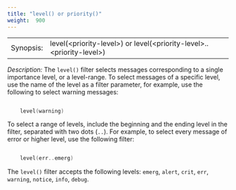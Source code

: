 ```yaml
---
title: "level() or priority()"
weight:  900
---
```

<!-- DISCLAIMER: This file is based on the syslog-ng Open Source Edition documentation https://github.com/balabit/syslog-ng-ose-guides/commit/2f4a52ee61d1ea9ad27cb4f3168b95408fddfdf2 and is used under the terms of The syslog-ng Open Source Edition Documentation License. The file has been modified by Axoflow. -->

|           |                                                                            |
| --------- | -------------------------------------------------------------------------- |
| Synopsis: | level(\<priority-level\>) or level(\<priority-level\>..\<priority-level\>) |

*Description:* The `level()` filter selects messages corresponding to a single importance level, or a level-range. To select messages of a specific level, use the name of the level as a filter parameter, for example, use the following to select warning messages:

```c

    level(warning)

```

To select a range of levels, include the beginning and the ending level in the filter, separated with two dots (`..`). For example, to select every message of error or higher level, use the following filter:

```c

    level(err..emerg)

```

The `level()` filter accepts the following levels: `emerg`, `alert`, `crit`, `err`, `warning`, `notice`, `info`, `debug`.
